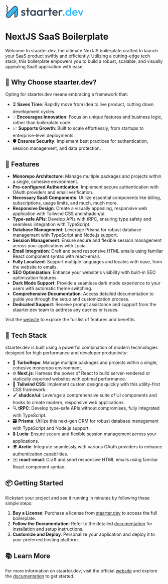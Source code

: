 <a href="https://staarter.dev">
  <picture>
    <source media="(prefers-color-scheme: dark)" srcset="./logo_dark.png">
    <img alt="staarter.dev" src="./logo.png" width="50%">
  </picture>
</a>

# NextJS SaaS Boilerplate

Welcome to staarter.dev, the ultimate NextJS boilerplate crafted to launch your SaaS product swiftly and efficiently. Utilizing a cutting-edge tech stack, this boilerplate empowers you to build a robust, scalable, and visually appealing SaaS application with ease.

## 💼 Why Choose staarter.dev?

Opting for staarter.dev means embracing a framework that:

- ⏳ **Saves Time**: Rapidly move from idea to live product, cutting down development cycles.
- 💡 **Encourages Innovation**: Focus on unique features and business logic, rather than boilerplate code.
- 📈 **Supports Growth**: Built to scale effortlessly, from startups to enterprise-level deployments.
- 🛡️ **Ensures Security**: Implement best practices for authentication, session management, and data protection.

## 🚀 Features

- **Monorepo Architecture**: Manage multiple packages and projects within a single, cohesive environment.
- **Pre-configured Authentication**: Implement secure authentication with OAuth providers and email verification.
- **Necessary SaaS Components**: Utilize essential components like billing, subscriptions, usage limits, and much, much more.
- **Responsive Design**: Create a visually appealing, responsive web application with Tailwind CSS and shadcn/ui.
- **Type-safe APIs**: Develop APIs with tRPC, ensuring type safety and seamless integration with TypeScript.
- **Database Management**: Leverage Prisma for robust database management with TypeScript and Node.js support.
- **Session Management**: Ensure secure and flexible session management across your applications with Lucia.
- **Email Integration**: Craft and send responsive HTML emails using familiar React component syntax with react-email.
- **Fully Localized**: Support multiple languages and locales with ease, from the website to emails.
- **SEO Optimization**: Enhance your website's visibility with built-in SEO optimization features.
- **Dark Mode Support**: Provide a seamless dark mode experience to your users with automatic theme switching.
- **Comprehensive Documentation**: Access detailed documentation to guide you through the setup and customization process.
- **Dedicated Support**: Receive prompt assistance and support from the staarter.dev team to address any queries or issues.

Visit the [website](https://staarter.dev) to explore the full list of features and benefits.

## 🚀 Tech Stack

staarter.dev is built using a powerful combination of modern technologies designed for high performance and developer productivity:

- 🔧 **TurboRepo**: Manage multiple packages and projects within a single, cohesive monorepo environment.
- 🌐 **Next.js**: Harness the power of React to build server-rendered or statically exported websites with optimal performance.
- 🎨 **Tailwind CSS**: Implement custom designs quickly with this utility-first CSS framework.
- 🖌️ **shadcn/ui**: Leverage a comprehensive suite of UI components and hooks to create modern, responsive web applications.
- 🔍 **tRPC**: Develop type-safe APIs without compromises, fully integrated with TypeScript.
- 🗃️ **Prisma**: Utilize this next-gen ORM for robust database management with TypeScript and Node.js support.
- 🔒 **Lucia**: Ensure secure and flexible session management across your applications.
- 🌍 **Arctic**: Integrate seamlessly with various OAuth providers to enhance authentication capabilities.
- ✉️ **react-email**: Craft and send responsive HTML emails using familiar React component syntax.

## 📦 Getting Started

Kickstart your project and see it running in minutes by following these simple steps:

1. **Buy a License**: Purchase a license from [staarter.dev](https://staarter.dev) to access the full boilerplate.
2. **Follow the Documentation**: Refer to the detailed [documentation](https://docs.staarter.dev) for installation and setup instructions.
3. **Customize and Deploy**: Personalize your application and deploy it to your preferred hosting platform.

## 📚 Learn More

For more information on staarter.dev, visit the official [website](https://staarter.dev) and explore the [documentation](https://docs.staarter.dev) to get started.
